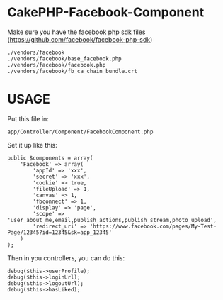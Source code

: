 CakePHP-Facebook-Component
==========================

Make sure you have the facebook php sdk files (https://github.com/facebook/facebook-php-sdk)

    ./vendors/facebook
    ./vendors/facebook/base_facebook.php
    ./vendors/facebook/facebook.php
    ./vendors/facebook/fb_ca_chain_bundle.crt

USAGE
=====

Put this file in: 

    app/Controller/Component/FacebookComponent.php

Set it up like this:

    public $components = array(
        'Facebook' => array(
            'appId' => 'xxx',
            'secret' => 'xxx',
            'cookie' => true,
            'fileUpload' => 1,
            'canvas' => 1,
            'fbconnect' => 1,
            'display' => 'page',
            'scope' => 'user_about_me,email,publish_actions,publish_stream,photo_upload',
            'redirect_uri' => 'https://www.facebook.com/pages/My-Test-Page/12345?id=12345&sk=app_12345'
        )
    );

Then in you controllers, you can do this:

    debug($this->userProfile);
    debug($this->loginUrl);
    debug($this->logoutUrl);
    debug($this->hasLiked);
